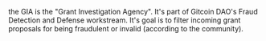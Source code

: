 the GIA is the "Grant Investigation Agency". It's part of Gitcoin DAO's Fraud Detection and Defense workstream. It's goal is to filter incoming grant proposals for being fraudulent or invalid (according to the community).
